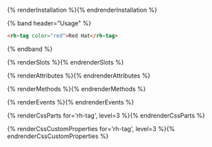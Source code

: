 {% renderInstallation %}{% endrenderInstallation %}

{% band header="Usage" %}
```html
<rh-tag color="red">Red Hat</rh-tag>
```
{% endband %}

{% renderSlots %}{% endrenderSlots %}

{% renderAttributes %}{% endrenderAttributes %}

{% renderMethods %}{% endrenderMethods %}

{% renderEvents %}{% endrenderEvents %}

{% renderCssParts for='rh-tag', level=3 %}{% endrenderCssParts %}

{% renderCssCustomProperties for='rh-tag', level=3 %}{% endrenderCssCustomProperties %}
